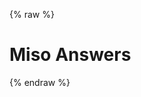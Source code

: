 {% raw %}
<h1 class="hero-title">Miso Answers</h1>
<div id="miso-ask-combo" class="miso-ask-combo"></div>
<script>
const misocmd = window.misocmd || (window.misocmd = []);
misocmd.push(async () => {
  // setup client
  const MisoClient = window.MisoClient;
  const client = new MisoClient({
    apiKey: '...',
    apiHost: 'http://localhost:9901/api',
  });
  const context = client.ui.asks;
  const rootWorkflow = client.ui.ask;
  // render DOM and get elements
  await client.ui.ready;
  const { templates } = MisoClient.ui.defaults.ask;
  const rootElement = document.querySelector('#miso-ask-combo');
  rootElement.innerHTML = templates.root();
  const followUpsSection = rootElement.querySelector(`.miso-ask-combo__follow-ups`);
  const relatedResourcesContainer = rootElement.querySelector(`.miso-ask-combo__related-resources miso-ask`);
  // setup workflows
  if (followUpsSection) {
    // 1. when an answer is fully populated, insert a new section for the follow-up question
    context.on('done', (event) => {
      followUpsSection.insertAdjacentHTML('beforeend', templates.followUp({ parentQuestionId: event.workflow.questionId }));
    });
    // 2. if user starts over, clean up existing follow-up questions
    rootWorkflow.on('loading', () => {
      // clean up the entire follow-ups section
      followUpsSection.innerHTML = '';
      // destroy all follow-up workflows
      context.reset({ root: false });
    });
  }
  if (relatedResourcesContainer) {
    // 3. when a new query starts, associate the last section container (for related resources) to that workflow
    context.on('loading', (event) => {
      relatedResourcesContainer.workflow = event.workflow;
    });
  }
  // start query if specified in URL
  rootWorkflow.autoQuery();
});
</script>
{% endraw %}
